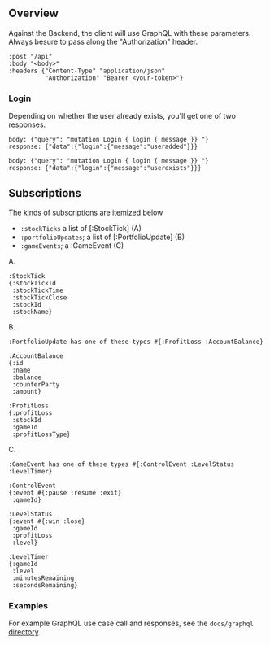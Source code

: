 ## Overview


Against the Backend, the client will use GraphQL with these parameters. Always besure to pass along the "Authorization" header. 
```
:post "/api"
:body "<body>"
:headers {"Content-Type" "application/json"
          "Authorization" "Bearer <your-token>"}
```

### Login

Depending on whether the user already exists, you'll get one of two responses.
```
body: {"query": "mutation Login { login { message }} "}
response: {"data":{"login":{"message":"useradded"}}}

body: {"query": "mutation Login { login { message }} "}
response: {"data":{"login":{"message":"userexists"}}}
```

## Subscriptions

The kinds of subscriptions are itemized below

* `:stockTicks` a list of [:StockTick] (A)
* `:portfolioUpdates`; a list of [:PortfolioUpdate] (B)
* `:gameEvents`; a :GameEvent (C)


A.
```
:StockTick
{:stockTickId
 :stockTickTime
 :stockTickClose
 :stockId
 :stockName}
```

B.
```
:PortfolioUpdate has one of these types #{:ProfitLoss :AccountBalance}

:AccountBalance
{:id
 :name
 :balance
 :counterParty
 :amount}

:ProfitLoss
{:profitLoss
 :stockId
 :gameId
 :profitLossType}
```

C.
```
:GameEvent has one of these types #{:ControlEvent :LevelStatus :LevelTimer}

:ControlEvent
{:event #{:pause :resume :exit}
 :gameId}

:LevelStatus
{:event #{:win :lose}
 :gameId
 :profitLoss
 :level}

:LevelTimer
{:gameId
 :level
 :minutesRemaining
 :secondsRemaining}
```

### Examples

For example GraphQL use case call and responses, see the `docs/graphql` [directory](docs/graphql).
